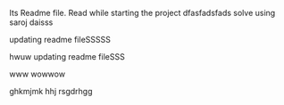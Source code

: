 Its Readme file. Read while starting the project
dfasfadsfads
solve using saroj daisss


updating readme fileSSSSS

hwuw
updating readme fileSSS

www
wowwow

ghkmjmk
hhj
rsgdrhgg
